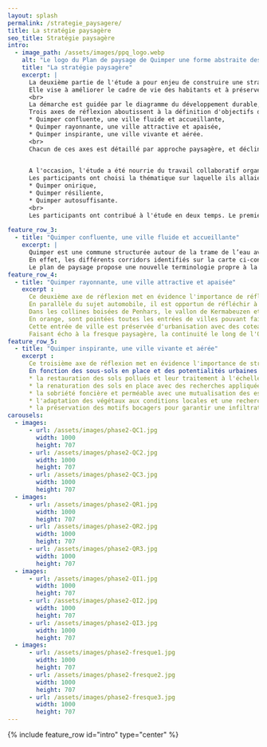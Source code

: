 ```yaml
---
layout: splash
permalink: /strategie_paysagere/
title: La stratégie paysagère
seo_title: Stratégie paysagère
intro:
  - image_path: /assets/images/ppq_logo.webp
    alt: "Le logo du Plan de paysage de Quimper une forme abstraite dessinée à l'aquarelle."
    title: "La stratégie paysagère"
    excerpt: |
      La deuxième partie de l'étude a pour enjeu de construire une stratégie commune d'adaptation au monde de demain, à l'échelle des différentes unités paysagères. 
      Elle vise à améliorer le cadre de vie des habitants et à préserver la diversité des paysages. 
      <br>
      La démarche est guidée par le diagramme du développement durable, au regard des différents enjeux territoriaux développés dans le diagnostic.
      Trois axes de réflexion aboutissent à la définition d'objectifs de qualité paysagère : 
      * Quimper confluente, une ville fluide et accueillante,
      * Quimper rayonnante, une ville attractive et apaisée,
      * Quimper inspirante, une ville vivante et aérée.
      <br>
      Chacun de ces axes est détaillé par approche paysagère, et décliné en objectif de qualité paysagère (OQP). 
      

      A l'occasion, l'étude a été nourrie du travail collaboratif organisé pendant les fresques paysagères en novembre 2024. L'atelier s'est déroulé dans la salle de réunion des Halles Saint-François, un samedi après-midi.
      Les participants ont choisi la thématique sur laquelle ils allaient contribuer, par groupe de 8 à 10 personnes : 
      * Quimper onirique,
      * Quimper résiliente,
      * Quimper autosuffisante.
      <br>
      Les participants ont contribué à l'étude en deux temps. Le premier, organisé en table ronde, a permi à chacune et chacun d'entre eux de s'exprimer sur la thématique. Ensuite, chaque fresque a été complétée par des éléments graphiques (dessins, collages, gommettes) et des textes.
      
feature_row_3:
  - title: "Quimper confluente, une ville fluide et accueillante"
    excerpt: | 
      Quimper est une commune structurée autour de la trame de l’eau avec différents affluents du Steïr et de l'Odet qui participent à une qualité paysagère et du cadre de vie évidents. Cette étoile bleue est un atout pour identifier l'armature d'espaces publics plantés actuels et potentiels dans la ville habitée. Elle est au coeur de ce premier axe de réflexion, et met en surbrillance la confluence, bien connue de toutes et tous, origine de la ville-centre.
      En effet, les différents corridors identifiés sur la carte ci-contre, mettent en évidence des surfaces à sanctuariser pour les activités de loisirs et de détente dans les quartiers habités. Les différentes branches de l'étoile bleue s'étoffent d'une large couverture végétale, souvent boisée, pour imaginer des parcours climatisés et ressourçants à proximité des habitations. Qu'on soit habitant de la vallée du Frout ou de la vallée du Keriner, l'accessibilité à des espaces naturels et publics structurants est rendu possible par la voie de l'eau. En suivant son parcours, l'idée serait de pouvoir se rendre sans encombre de la baie de l'Odet jusqu'au Stangala. La combinaison vertueuse de l'eau et du végétal est un atout considérable pour l'attractivité de la commune et absorber les épisodes pluvieux extrêmes. La trame verte et bleue engage une réflexion globale communale sur les mobilités alternatives, sur l'accessibilité à des espaces récréatifs de qualité, et sur la capacité du territoire à vivre avec les risques d'inondation et de submersion.
      Le plan de paysage propose une nouvelle terminologie propre à la ville de Quimper, la trame "Glaz" pour favoriser la biodiversité en respectant les sols et leur qualité, ainsi que celle des espaces publics et une agriculture raisonnée.
feature_row_4:
  - title: "Quimper rayonnante, une ville attractive et apaisée"
    excerpt :
      Ce deuxième axe de réflexion met en évidence l'importance de réfléchir au schéma viaire, notamment avec le conseil départemental car les grands boulevards qui ont été construits dans les années 60-80 sont en limite proche de quartiers habités résidentiels. Ils sont circulés à 90 ou 110 km/h en fonction des tronçons et sont une source de nuisances importantes et diverses.
      En parallèle du sujet automobile, il est opportun de réfléchir à un schéma de déplacements alternatifs, de vallée en vallée pour désenclaver les quartiers et s'émanciper du pétrole. Les continuités pourraient se faire en périphérie de centre-ville, et traverseraient les différents quartiers de Penhars, Kerfeunteun, Cuzon, Ergué-Armel, Prat-Maria en se basant sur le maillage des espaces publics structurants identifiés dans le première axe.
      Dans les collines boisées de Penhars, le vallon de Kermabeuzen et le Steïr habité, les espaces publics à préserver se succèdent et les quartiers pourraient être décloisonnés facilement.
      En orange, sont pointées toutes les entrées de villes pouvant faire l'objet d'une restructuration en tenant compte de la qualité des limites d'activités commerciales, artisanales, privées et industrielles afin de préserver une qualité de vue sur les reliefs à l'image de la vallée du Frout, autour des bassins plantés de Tréqueffélec.
      Cette entrée de ville est préservée d'urbanisation avec des coteaux abrupts, difficilement constructibles. Elle reflète l'image de ville dans les collines, en limite des quartiers de Kerfeunteun et de Cuzon. Si des parcelles privées venaient à être en vente, la ville de Quimper pourrait préempter afin de garantir un itinéraire sécurisant pour les modes alternatifs à la voiture dans un environnement boisé et ressourçant.
      Faisant écho à la fresque paysagère, la continuité le long de l'Odet pour relier les gorges du Stangala avec l'anse de Saint-Cadou est une attente très forte des habitants. Des points durs, de blocage, ont déjà été relevés dans le diagnostic comme le port du Corniguel par exemple ou la discontinuité entre les plaines de Locmaria et la base de loisirs Creac'h Gwen le long du fleuve. Les participant·es ont, évoqué la construction d'un ouvrage sur l'Odet pour boucler un itinéraire de rive en rive. Plus simplement, un "navibus" ou un "bac" pourrait être mis en place pour faciliter les traversées du fleuve.
feature_row_5:
  - title: "Quimper inspirante, une ville vivante et aérée"
    excerpt : 
      Ce troisième axe de réflexion met en évidence l'importance de structurer une politique globale à l'échelle de la commune et avec tous les partenaires et acteurs travaillant sur les sols. L'idée est de vulgariser au plus grand nombre l'importance du maintien et de la restauration des sols, dans toutes les situations connues à ce jour dans le territoire. Qu'on se trouve en amont de la confluence sur le plateau agricole, ou dans les quartiers habités de Prat-Maria et Ergué-Armel, le maintien des sols est un enjeu considérable participant à l'élaboration d'une trame "Glaz" structurante à l'échelle de Quimper et au-delà des limites communales.
      En fonction des sous-sols en place et des potentialités urbaines à venir, l'étude affinée des sols est décisive dans les orientations d'aménagement, avec une attention toute particulière devant porter sur :
      * la restauration des sols pollués et leur traitement à l'échelle locale,
      * la renaturation des sols en place avec des recherches appliquées sur la qualité agronomique et biologique des sols pour une utilisation dans l'aménagement des espaces publics structurants,
      * la sobriété foncière et perméable avec une mutualisation des espaces extérieurs pour une diversité d'usages en fonction de la journée, de la semaine, des saisons,
      * l'adaptation des végétaux aux conditions locales et une recherche d'homogénéité dans la qualification des limites privées,
      * la préservation des motifs bocagers pour garantir une infiltration de l'eau et un équilibre du cycle d'amont en aval.
carousels:
  - images:
      - url: /assets/images/phase2-QC1.jpg
        width: 1000
        height: 707
      - url: /assets/images/phase2-QC2.jpg
        width: 1000
        height: 707
      - url: /assets/images/phase2-QC3.jpg
        width: 1000
        height: 707
  - images:
      - url: /assets/images/phase2-QR1.jpg
        width: 1000
        height: 707
      - url: /assets/images/phase2-QR2.jpg
        width: 1000
        height: 707
      - url: /assets/images/phase2-QR3.jpg
        width: 1000
        height: 707
  - images:
      - url: /assets/images/phase2-QI1.jpg
        width: 1000
        height: 707
      - url: /assets/images/phase2-QI2.jpg
        width: 1000
        height: 707
      - url: /assets/images/phase2-QI3.jpg
        width: 1000
        height: 707
  - images:
      - url: /assets/images/phase2-fresque1.jpg
        width: 1000
        height: 707
      - url: /assets/images/phase2-fresque2.jpg
        width: 1000
        height: 707
      - url: /assets/images/phase2-fresque3.jpg
        width: 1000
        height: 707
---
```


{% include feature_row id="intro" type="center" %}
